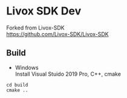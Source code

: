 
Livox SDK Dev
=============

Forked from Livox-SDK  
https://github.com/Livox-SDK/Livox-SDK  


Build
-----

* Windows  
Install Visual Stuido 2019 Pro, C++, cmake  
```
cd build
cmake ..  
```
